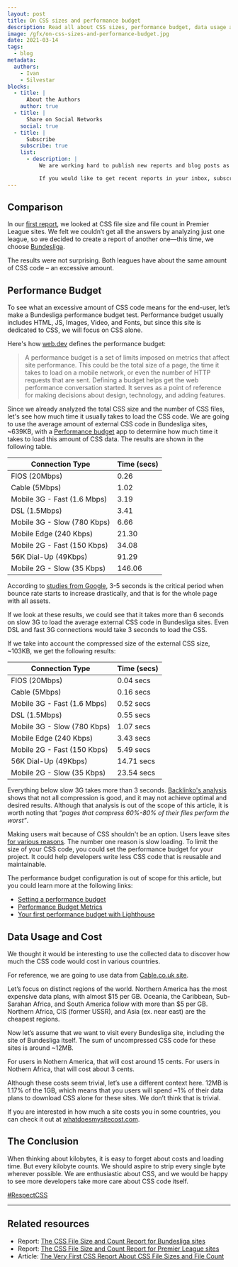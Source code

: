 ```yaml
---
layout: post
title: On CSS sizes and performance budget
description: Read all about CSS sizes, performance budget, data usage and costs in Bundesliga sites.
image: /gfx/on-css-sizes-and-performance-budget.jpg
date: 2021-03-14
tags:
  - blog
metadata:
  authors:
    - Ivan
    - Silvestar
blocks:
  - title: |
      About the Authors
    author: true
  - title: |
      Share on Social Networks
    social: true
  - title: |
      Subscribe
    subscribe: true
    list:
      - description: |
          We are working hard to publish new reports and blog posts as soon as possible.

          If you would like to get recent reports in your inbox, subscribe here!
---
```


## Comparison

In our [first report](/reports/premier-league-2021-02/), we looked at CSS file size and file count in Premier League sites. We felt we couldn’t get all the answers by analyzing just one league, so we decided to create a report of another one—this time, we choose [Bundesliga](/reports/bundesliga-2021-03/).

The results were not surprising. Both leagues have about the same amount of CSS code – an excessive amount.

## Performance Budget

To see what an excessive amount of CSS code means for the end-user, let’s make a Bundesliga performance budget test. Performance budget usually includes HTML, JS, Images, Video, and Fonts, but since this site is dedicated to CSS, we will focus on CSS alone.

Here's how [web.dev](https://web.dev/performance-budgets-101/) defines the performance budget:

> A performance budget is a set of limits imposed on metrics that affect site performance. This could be the total size of a page, the time it takes to load on a mobile network, or even the number of HTTP requests that are sent. Defining a budget helps get the web performance conversation started. It serves as a point of reference for making decisions about design, technology, and adding features.

Since we already analyzed the total CSS size and the number of CSS files, let's see how much time it usually takes to load the CSS code. We are going to use the average amount of external CSS code in Bundesliga sites, ~639KB, with a [Performance budget](https://www.performancebudget.io/) app to determine how much time it takes to load this amount of CSS data. The results are shown in the following table.

| Connection Type             | Time (secs) |
| --------------------------- | ----------- |
| FIOS (20Mbps)               | 0.26        |
| Cable (5Mbps)               | 1.02        |
| Mobile 3G - Fast (1.6 Mbps) | 3.19        |
| DSL (1.5Mbps)               | 3.41        |
| Mobile 3G - Slow (780 Kbps) | 6.66        |
| Mobile Edge (240 Kbps)      | 21.30       |
| Mobile 2G - Fast (150 Kbps) | 34.08       |
| 56K Dial-Up (49Kbps)        | 91.29       |
| Mobile 2G - Slow (35 Kbps)  | 146.06      |

According to [studies from Google](https://www.thinkwithgoogle.com/marketing-strategies/app-and-mobile/mobile-page-speed-new-industry-benchmarks/), 3-5 seconds is the critical period when bounce rate starts to increase drastically, and that is for the whole page with all assets.

If we look at these results, we could see that it takes more than 6 seconds on slow 3G to load the average external CSS code in Bundesliga sites. Even DSL and fast 3G connections would take 3 seconds to load the CSS.

If we take into account the compressed size of the external CSS size, ~103KB, we get the following results:

| Connection Type             | Time (secs) |
| --------------------------- | ----------- |
| FIOS (20Mbps)               | 0.04 secs   |
| Cable (5Mbps)               | 0.16 secs   |
| Mobile 3G - Fast (1.6 Mbps) | 0.52 secs   |
| DSL (1.5Mbps)               | 0.55 secs   |
| Mobile 3G - Slow (780 Kbps) | 1.07 secs   |
| Mobile Edge (240 Kbps)      | 3.43 secs   |
| Mobile 2G - Fast (150 Kbps) | 5.49 secs   |
| 56K Dial-Up (49Kbps)        | 14.71 secs  |
| Mobile 2G - Slow (35 Kbps)  | 23.54 secs  |

Everything below slow 3G takes more than 3 seconds. [Backlinko's analysis](https://backlinko.com/page-speed-stats#load-time-and-compression-level) shows that not all compression is good, and it may not achieve optimal and desired results. Although that analysis is out of the scope of this article, it is worth noting that _“pages that compress 60%-80% of their files perform the worst”_.

Making users wait because of CSS shouldn't be an option. Users leave sites [for various reasons](https://www.resourcetechniques.co.uk/news/seo/10-reasons-why-users-leave-your-website-in-10-seconds-101189). The number one reason is slow loading. To limit the size of your CSS code, you could set the performance budget for your project. It could help developers write less CSS code that is reusable and maintainable.

The performance budget configuration is out of scope for this article, but you could learn more at the following links:

- [Setting a performance budget](https://timkadlec.com/2013/01/setting-a-performance-budget/)
- [Performance Budget Metrics](https://timkadlec.com/2014/11/performance-budget-metrics/)
- [Your first performance budget with Lighthouse](https://bitsofco.de/your-first-performance-budget-with-lighthouse/)

## Data Usage and Cost

We thought it would be interesting to use the collected data to discover how much the CSS code would cost in various countries.

For reference, we are going to use data from [Cable.co.uk site](https://www.cable.co.uk/mobiles/worldwide-data-pricing/).

Let’s focus on distinct regions of the world. Northern America has the most expensive data plans, with almost $15 per GB. Oceania, the Caribbean, Sub-Sarahan Africa, and South America follow with more than $5 per GB. Northern Africa, CIS (former USSR), and Asia (ex. near east) are the cheapest regions.

Now let’s assume that we want to visit every Bundesliga site, including the site of Bundesliga itself. The sum of uncompressed CSS code for these sites is around ~12MB.

For users in Nothern America, that will cost around 15 cents. For users in Nothern Africa, that will cost about 3 cents.

Although these costs seem trivial, let’s use a different context here. 12MB is 1.17% of the 1GB, which means that you users will spend ~1% of their data plans to download CSS alone for these sites. We don’t think that is trivial.

If you are interested in how much a site costs you in some countries, you can check it out at  [whatdoesmysitecost.com](https://whatdoesmysitecost.com/).

## The Conclusion

When thinking about kilobytes, it is easy to forget about costs and loading time. But every kilobyte counts. We should aspire to strip every single byte wherever possible. We are enthusiastic about CSS, and we would be happy to see more developers take more care about CSS code itself.

[#RespectCSS](https://twitter.com/search?q=%23RespectCSS&src=typed_query)

---
## Related resources

- Report: [The CSS File Size and Count Report for Bundesliga sites](/reports/bundesliga-2021-03/)
- Report: [The CSS File Size and Count Report for Premier League sites](/reports/premier-league-2021-02/)
- Article: [The Very First CSS Report About CSS File Sizes and File Count](/blog/the-very-first-css-report-about-css-file-sizes-and-file-count/)
